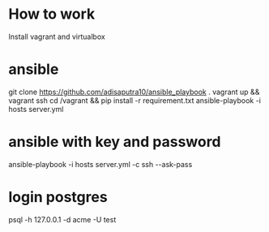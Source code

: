 # How to work
Install vagrant and virtualbox


# ansible
git clone https://github.com/adisaputra10/ansible_playbook .
vagrant up && vagrant ssh 
cd /vagrant && pip install -r requirement.txt
ansible-playbook -i hosts server.yml 


# ansible with key and password
ansible-playbook -i hosts server.yml -c ssh --ask-pass


# login postgres
psql -h 127.0.0.1 -d acme -U test
